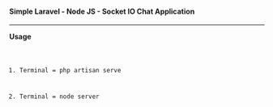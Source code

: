 <h4>Simple Laravel - Node JS - Socket IO Chat Application</h4>
<hr>
<b>Usage</b>
<code>
    
1. Terminal = php artisan serve
    
2. Terminal = node server
    
</code>
